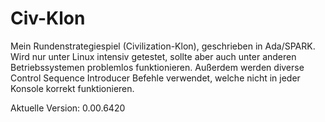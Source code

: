 # Civ-Klon
Mein Rundenstrategiespiel (Civilization-Klon), geschrieben in Ada/SPARK.
Wird nur unter Linux intensiv getestet, sollte aber auch unter anderen Betriebssystemen problemlos funktionieren. Außerdem werden diverse Control Sequence Introducer Befehle verwendet, welche nicht in jeder Konsole korrekt funktionieren.

Aktuelle Version: 0.00.6420